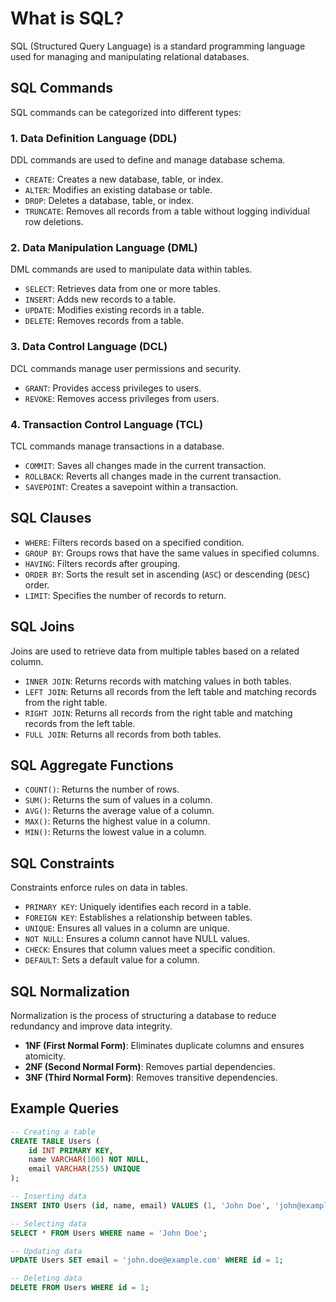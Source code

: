 # What is SQL?

SQL (Structured Query Language) is a standard programming language used for managing and manipulating relational databases.

## SQL Commands

SQL commands can be categorized into different types:

### 1. Data Definition Language (DDL)

DDL commands are used to define and manage database schema.

- `CREATE`: Creates a new database, table, or index.
- `ALTER`: Modifies an existing database or table.
- `DROP`: Deletes a database, table, or index.
- `TRUNCATE`: Removes all records from a table without logging individual row deletions.

### 2. Data Manipulation Language (DML)

DML commands are used to manipulate data within tables.

- `SELECT`: Retrieves data from one or more tables.
- `INSERT`: Adds new records to a table.
- `UPDATE`: Modifies existing records in a table.
- `DELETE`: Removes records from a table.

### 3. Data Control Language (DCL)

DCL commands manage user permissions and security.

- `GRANT`: Provides access privileges to users.
- `REVOKE`: Removes access privileges from users.

### 4. Transaction Control Language (TCL)

TCL commands manage transactions in a database.

- `COMMIT`: Saves all changes made in the current transaction.
- `ROLLBACK`: Reverts all changes made in the current transaction.
- `SAVEPOINT`: Creates a savepoint within a transaction.

## SQL Clauses

- `WHERE`: Filters records based on a specified condition.
- `GROUP BY`: Groups rows that have the same values in specified columns.
- `HAVING`: Filters records after grouping.
- `ORDER BY`: Sorts the result set in ascending (`ASC`) or descending (`DESC`) order.
- `LIMIT`: Specifies the number of records to return.

## SQL Joins

Joins are used to retrieve data from multiple tables based on a related column.

- `INNER JOIN`: Returns records with matching values in both tables.
- `LEFT JOIN`: Returns all records from the left table and matching records from the right table.
- `RIGHT JOIN`: Returns all records from the right table and matching records from the left table.
- `FULL JOIN`: Returns all records from both tables.

## SQL Aggregate Functions

- `COUNT()`: Returns the number of rows.
- `SUM()`: Returns the sum of values in a column.
- `AVG()`: Returns the average value of a column.
- `MAX()`: Returns the highest value in a column.
- `MIN()`: Returns the lowest value in a column.

## SQL Constraints

Constraints enforce rules on data in tables.

- `PRIMARY KEY`: Uniquely identifies each record in a table.
- `FOREIGN KEY`: Establishes a relationship between tables.
- `UNIQUE`: Ensures all values in a column are unique.
- `NOT NULL`: Ensures a column cannot have NULL values.
- `CHECK`: Ensures that column values meet a specific condition.
- `DEFAULT`: Sets a default value for a column.

## SQL Normalization

Normalization is the process of structuring a database to reduce redundancy and improve data integrity.

- **1NF (First Normal Form)**: Eliminates duplicate columns and ensures atomicity.
- **2NF (Second Normal Form)**: Removes partial dependencies.
- **3NF (Third Normal Form)**: Removes transitive dependencies.

## Example Queries

```sql
-- Creating a table
CREATE TABLE Users (
    id INT PRIMARY KEY,
    name VARCHAR(100) NOT NULL,
    email VARCHAR(255) UNIQUE
);

-- Inserting data
INSERT INTO Users (id, name, email) VALUES (1, 'John Doe', 'john@example.com');

-- Selecting data
SELECT * FROM Users WHERE name = 'John Doe';

-- Updating data
UPDATE Users SET email = 'john.doe@example.com' WHERE id = 1;

-- Deleting data
DELETE FROM Users WHERE id = 1;
```
